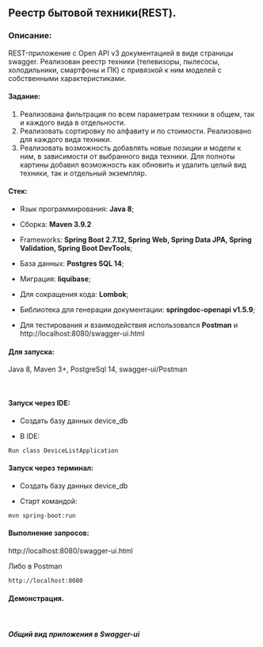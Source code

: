 ## Реестр бытовой техники(REST).

### Описание:
REST-приложение с Open API v3 документацией в виде страницы swagger.
Реализован реестр техники (телевизоры, пылесосы, холодильники, смартфоны и ПК) с привязкой к ним моделей с собственными характеристиками. 

#### Задание:
1.	Реализована фильтрация по всем параметрам техники в общем, так и каждого вида в отдельности.
2.	Реализовать сортировку по алфавиту и по стоимости. Реализовано для каждого вида техники.
3.	Реализовать возможность добавлять новые позиции и модели к ним, в зависимости от выбранного вида техники.
    Для полноты картины добавил возможность как обновить и удалить целый вид техники, так и отдельный экземпляр.

#### Стек:
-	Язык программирования: **Java 8**;
-   Сборка: **Maven 3.9.2** 
-	Frameworks: **Spring Boot 2.7.12, Spring Web, Spring Data JPA, Spring Validation, Spring Boot DevTools**;
-	База данных: **Postgres SQL 14**;
-   Миграция: **liquibase**;
-   Для сокращения кода: **Lombok**;
-	Библиотека для генерации документации: **springdoc-openapi v1.5.9**;

-   Для тестирования и взаимодействия использовался **Postman** и http://localhost:8080/swagger-ui.html

#### Для запуска:

Java 8, Maven 3+, PostgreSql 14, swagger-ui/Postman

<br>

#### Запуск через IDE:
- Создать базу данных device_db

- В IDE:
````
Run class DeviceListApplication
````

#### Запуск через терминал:
- Создать базу данных device_db

- Старт командой:

````
mvn spring-boot:run 
````

#### Выполнение запросов:

http://localhost:8080/swagger-ui.html

Либо в Postman
````
http://localhost:8080
````

#### Демонстрация.
<br>

##### Общий вид приложения в Swagger-ui